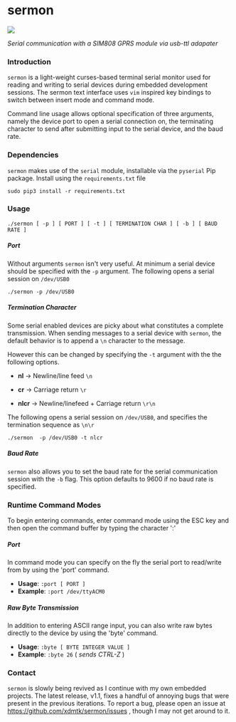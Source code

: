 # sermon
![](https://xdmtk-test-group.s3.amazonaws.com/fsasa.gif)


_Serial communication with a SIM808 GPRS module via usb-ttl adapater_


### Introduction

`sermon` is a light-weight curses-based terminal serial monitor used for reading and writing to serial 
devices during embedded development sessions. The sermon text interface  uses `vim` inspired key bindings 
to switch between insert mode and command mode. 

Command line usage allows optional specification of three arguments, namely the device port to open a serial 
connection on, the terminating character to send after submitting input to the serial device, and the baud rate. 

### Dependencies 

`sermon` makes use of the `serial` module, installable via the `pyserial` Pip package. Install using the 
`requirements.txt` file 

```
sudo pip3 install -r requirements.txt
```

### Usage

`./sermon [ -p ] [ PORT ] [ -t ] [ TERMINATION CHAR ] [ -b ] [ BAUD RATE ]`

##### Port

Without arguments `sermon` isn't very useful. At minimum a serial device should be specified with the `-p` 
argument. The following opens a serial session on `/dev/USB0`

```
./sermon -p /dev/USB0
```

##### Termination Character

Some serial enabled devices are picky about what constitutes a complete transmission. When sending messages 
to a serial device with `sermon`, the default behavior is to append a `\n` character to the message. 

However this can be changed by specifying the `-t` argument with the the following options.

* **nl** -> Newline/line feed `\n`

* **cr** -> Carriage return `\r`

* **nlcr** -> Newline/linefeed + Carriage return `\r\n`

The following opens a serial session on `/dev/USB0`, and specifies the termination sequence as `\n\r`

```
./sermon  -p /dev/USB0 -t nlcr
```

##### Baud Rate

`sermon` also allows you to set the baud rate for the serial communication session with the `-b` flag. This
option defaults to 9600 if no baud rate is specified.


### Runtime Command Modes

To begin entering commands, enter command mode using the ESC key and then open the command buffer by 
typing the character ':' 


##### Port

In command mode you can specify on the fly the serial port to read/write from by using the 'port' command. 

* **Usage**: `:port [ PORT ]`
* **Example**: `:port /dev/ttyACM0` 


##### Raw Byte Transmission

In addition to entering ASCII range input, you can also write raw bytes directly to the device by using the 'byte' 
command. 

* **Usage**: `:byte [ BYTE INTEGER VALUE ]` <br> 
* **Example**: `:byte 26`  ( _sends CTRL-Z_ ) 


### Contact

`sermon` is slowly being revived as I continue with my own embedded projects. The latest release, 
v1.1, fixes a handful of annoying bugs that were present in the previous iterations. To report a bug, 
please open an issue at https://github.com/xdmtk/sermon/issues , though I may not get around to it. 
